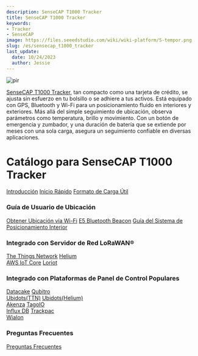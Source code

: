```yaml
---
description: SenseCAP T1000 Tracker
title: SenseCAP T1000 Tracker
keywords:
- Tracker
- SenseCAP
image: https://files.seeedstudio.com/wiki/wiki-platform/S-tempor.png
slug: /es/sensecap_t1000_tracker
last_update:
  date: 10/24/2023
  author: Jessie
---
```



<p style={{textAlign: 'center'}}><img src="https://files.seeedstudio.com/wiki/SenseCAP/Tracker/tracker_1.png" alt="pir" width={800} height="auto" /></p>

[SenseCAP T1000 Tracker](https://www.seeedstudio.com/SenseCAP-Card-Tracker-T1000-A-p-5697.html), tan compacto como una tarjeta de crédito, se ajusta sin esfuerzo en tu bolsillo o se adhiere a tus activos.
Está equipado con GPS, Bluetooth y Wi-Fi para un posicionamiento fluido en interiores y exteriores. Más allá del simple seguimiento de ubicación, observa parámetros como temperatura, brillo y movimiento. Con un botón de emergencia y zumbador, y una duración de batería que se extiende por meses con una sola carga, asegura un seguimiento confiable en diversas aplicaciones.

<h1 style={{ textAlign: 'center', color: '#ffff' }}>Catálogo para SenseCAP T1000 Tracker</h1>

<div class="all_container">
          <a href= "https://wiki.seeedstudio.com/es/SenseCAP_T1000_tracker/Introduction/" class="sensecap">Introducción</a>
          <a href= "https://wiki.seeedstudio.com/es/Get_Started_with_SenseCAP_T1000_tracker/" class="sensecap2">Inicio Rápido</a>
           <a href= "https://wiki.seeedstudio.com/es/T1000_payload/" class="sensecap3">Formato de Carga Útil</a>
</div>

### Guía de Usuario de Ubicación

<div class="all_container">
          <a href= "https://wiki.seeedstudio.com/es/Tracker_WiFi_Geolocation/" class="sensecap">Obtener Ubicación vía Wi-Fi</a>
          <a href= "https://wiki.seeedstudio.com/es/bluetooth_beacon_for_SenseCAP_Traker/" class="sensecap2">E5 Bluetooth Beacon</a>
          <a href= "https://wiki.seeedstudio.com/es/IPS_For_SenseCAP_T1000_Traker/" class="sensecap3">Guía del Sistema de Posicionamiento Interior</a>

</div>

### Integrado con Servidor de Red LoRaWAN®

<div class="all_container">
          <a href= "https://wiki.seeedstudio.com/es/SenseCAP_T1000_tracker_TTN/" class="sensecap">The Things Network</a>
          <a href= "https://wiki.seeedstudio.com/es/SenseCAP_T1000_tracker_Helium/" class="sensecap2">Helium</a>
</div>

<div class="all_container">
           <a href= "https://wiki.seeedstudio.com/es/SenseCAP_T1000_Tracker_AWS/" class="sensecap3">AWS IoT Core</a>
          <a href= "https://wiki.seeedstudio.com/es/SenseCAP_T1000_Tracker_Loriot/" class="sensecap2">Loriot</a>
</div>

### Integrado con Plataformas de Panel de Control Populares

<div class="all_container">
          <a href= "https://wiki.seeedstudio.com/es/SenseCAP_T1000_tracker_Datacake_TTS/" class="sensecap">Datacake</a>
          <a href= "https://wiki.seeedstudio.com/es/SenseCAP_T1000_tracker_Qubitro_TTS/" class="sensecap2">Qubitro</a>
</div>

<div class="all_container">
          <a href= "https://wiki.seeedstudio.com/es/SenseCAP_T1000_tracker_Ubidots_TTS/" class="sensecap">Ubidots(TTN)</a>
          <a href= "https://wiki.seeedstudio.com/es/SenseCAP_T1000_tracker_Ubidots_Helium/" class="sensecap2">Ubidots(Helium)</a>
</div>

<div class="all_container">
          <a href= "https://wiki.seeedstudio.com/es/SenseCAP_T1000_Tracker_Akenza/" class="sensecap">Akenza</a>
          <a href= "https://wiki.seeedstudio.com/es/SenseCAP_T1000_tracker_TagoIO_TTS/" class="sensecap2">TagoIO</a>
</div>

<div class="all_container">
          <a href= "https://wiki.seeedstudio.com/es/SenseCAP_T1000_tracker_InfluxDB_TTS/" class="sensecap">Influx DB</a>
          <a href= "https://wiki.seeedstudio.com/es/SenseCAP_T1000_tracker_trackpac" class="sensecap2">Trackpac</a>
</div>

<div class="all_container">
          <a href= "https://wiki.seeedstudio.com/es/SenseCAP_T1000_tracker_Wialon/" class="sensecap">Wialon</a>
</div>

### Preguntas Frecuentes

<div class="all_container">
          <a href= "https://wiki.seeedstudio.com/es/faq_for_SenseCAP_T1000/" class="sensecap">Preguntas Frecuentes</a>
</div>
